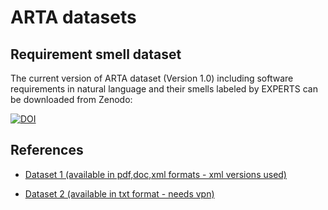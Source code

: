 # ARTA datasets

## Requirement smell dataset

The current version of ARTA dataset (Version 1.0)
including software requirements in natural language and
their smells
labeled by EXPERTS
can be downloaded from Zenodo:

[![DOI](https://zenodo.org/badge/DOI/10.5281/zenodo.4266727.svg)](https://doi.org/10.5281/zenodo.4266727)


## References

- [Dataset 1 (available in pdf,doc,xml formats - xml versions used)](http://fmt.isti.cnr.it/nlreqdataset/)
  
- [Dataset 2 (available in txt format - needs vpn)](https://www.kaggle.com/iamsouvik/software-requirements-dataset/data)